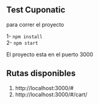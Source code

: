 ## Test Cuponatic

para correr el proyecto  

1- `npm install`  
2- `npm start`

El proyecto esta en el puerto 3000

## Rutas disponibles

1. http://localhost:3000/#
2. http://localhost:3000/#/cart/